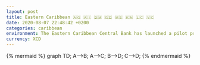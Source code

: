```yaml
---
layout: post
title: Eastern Caribbean 🇦🇬 🇦🇮 🇩🇲 🇬🇩 🇲🇸 🇰🇳 🇱🇨 🇻🇨
date: 2020-08-07 22:48:42 +0200
categories: caribbean
environment: The Eastern Caribbean Central Bank has launched a pilot program for a digital version of the Eastern Caribbean Digital Dollar (XCD) in 5 island nations; Antigua and Barbuda, Grenada, Saint Lucia and St. Kitts.
currency: XCD
---
```


{% mermaid %}
graph TD;
A-->B;
A-->C;
B-->D;
C-->D;
{% endmermaid %}
